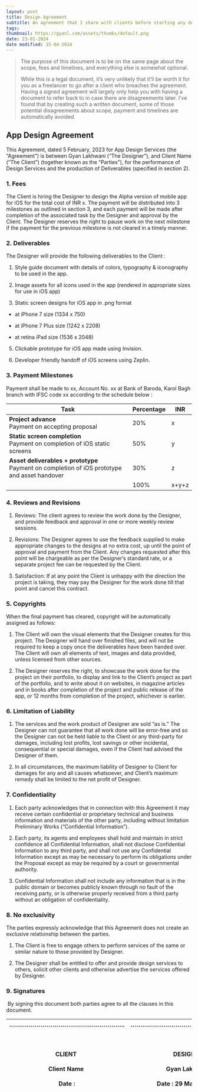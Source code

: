 ```yaml
---
layout: post
title: Design Agreement
subtitle: An agreement that I share with clients before starting any design project.
tags: 
thumbnail: https://gyanl.com/assets/thumbs/default.png
date: 23-01-2024
date modified: 15-04-2024
---
```

> The purpose of this document is to be on the same page about the scope, fees and timelines, and everything else is somewhat optional. 
> 
> While this is a legal document, it’s very unlikely that it’ll be worth it for you as a freelancer to go after a client who breaches the agreement. Having a signed agreement will largely only help you with having a document to refer back to in case there are disagreements later. I’ve found that by creating such a written document, some of those potential disagreements about scope, payment and timelines are automatically avoided.

## App Design Agreement

This Agreement, dated 5 February, 2023 for App Design Services (the “Agreement”) is between Gyan Lakhwani (“The Designer”), and Client Name (“The Client”) (together known as the “Parties”), for the performance of Design Services and the production of Deliverables (specified in section 2).

### 1. Fees

The Client is hiring the Designer to design the Alpha version of mobile app for iOS for the total cost of INR x. The payment will be distributed into 3 milestones as outlined in section 3, and each payment will be made after completion of the associated task by the Designer and approval by the Client. The Designer reserves the right to pause work on the next milestone if the payment for the previous milestone is not cleared in a timely manner.

### 2. Deliverables

The Designer will provide the following deliverables to the Client : 

1. Style guide document with details of colors, typography & iconography to be used in the app. 
    
2. Image assets for all icons used in the app (rendered in appropriate sizes for use in iOS app)
    
3. Static screen designs for iOS app in .png format 

- at iPhone 7 size (1334 x 750)
    
- at iPhone 7 Plus size (1242 x 2208)
    
- at retina iPad size (1536 x 2048)

5. Clickable prototype for iOS app made using Invision. 
    
6. Developer friendly handoff of iOS screens using Zeplin.

### 3. Payment Milestones

Payment shall be made to xx, Account No. xx at Bank of Baroda, Karol Bagh branch with IFSC code xx according to the schedule below : 

| Task                                                                                            | Percentage | INR   |
| ----------------------------------------------------------------------------------------------- | ---------- | ----- |
| **Project advance**<br>Payment on accepting proposal                                            | 20%        | x     |
| **Static screen completion**<br>Payment on completion of iOS static screens                     | 50%        | y     |
| **Asset deliverables + prototype**<br>Payment on completion of iOS prototype and asset handover | 30%        | z     |
|                                                                                                 | 100%       | x+y+z |

### 4. Reviews and Revisions

1. Reviews: The client agrees to review the work done by the Designer, and provide feedback and approval in one or more weekly review sessions.

2. Revisions: The Designer agrees to use the feedback supplied to make appropriate changes to the designs at no extra cost, up until the point of approval and payment from the Client. Any changes requested after this point will be chargeable as per the Designer’s standard rate, or a separate project fee can be requested by the Client.

3. Satisfaction: If at any point the Client is unhappy with the direction the project is taking, they may pay the Designer for the work done till that point and cancel this contract.

### 5. Copyrights

When the final payment has cleared, copyright will be automatically assigned as follows:

1. The Client will own the visual elements that the Designer creates for this project. The Designer will hand over finished files, and will not be required to keep a copy once the deliverables have been handed over. The Client will own all elements of text, images and data provided, unless licensed from other sources. 

2. The Designer reserves the right, to showcase the work done for the project on their portfolio, to display and link to the Client’s project as part of the portfolio, and to write about it on websites, in magazine articles and in books after completion of the project and public release of the app, or 12 months from completion of the project, whichever is earlier.

### 6. Limitation of Liability

1. The services and the work product of Designer are sold “as is.” The Designer can not guarantee that all work done will be error-free and so the Designer can not be held liable to the Client or any third-party for damages, including lost profits, lost savings or other incidental, consequential or special damages, even if the Client had advised the Designer of them.

2. In all circumstances, the maximum liability of Designer to Client for damages for any and all causes whatsoever, and Client’s maximum remedy shall be limited to the net profit of Designer.

### 7. Confidentiality

1. Each party acknowledges that in connection with this Agreement it may receive certain confidential or proprietary technical and business information and materials of the other party, including without limitation Preliminary Works (“Confidential Information”). 

2. Each party, its agents and employees shall hold and maintain in strict confidence all Confidential Information, shall not disclose Confidential Information to any third party, and shall not use any Confidential Information except as may be necessary to perform its obligations under the Proposal except as may be required by a court or governmental authority. 

3. Confidential Information shall not include any information that is in the public domain or becomes publicly known through no fault of the receiving party, or is otherwise properly received from a third party without an obligation of confidentiality.

### 8. No exclusivity

The parties expressly acknowledge that this Agreement does not create an exclusive relationship between the parties. 

1. The Client is free to engage others to perform services of the same or similar nature to those provided by Designer.

2. The Designer shall be entitled to offer and provide design services to others, solicit other clients and otherwise advertise the services offered by Designer.

### 9. Signatures

 By signing this document both parties agree to all the clauses in this document.

| …………………………………………………..<br><br>  <br><br>CLIENT <br><br>Client Name <br><br>Date : | …………………………………………………..<br><br>  <br><br>DESIGNER<br><br>Gyan Lakhwani<br><br>Date : 29 March 2017 |
| -------------------------------------------------------------------------------- | ------------------------------------------------------------------------------------------------ |
